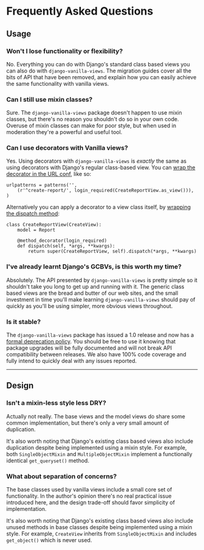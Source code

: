 # Frequently Asked Questions

## Usage

### Won't I lose functionality or flexibility?

No.  Everything you can do with Django's standard class based views you can also do with `django-vanilla-views`.  The migration guides cover all the bits of API that have been removed, and explain how you can easily achieve the same functionality with vanilla views.

### Can I still use mixin classes?

Sure.  The `django-vanilla-views` package doesn't happen to use mixin classes, but there's no reason you shouldn't do so in your own code.  Overuse of mixin classes can make for poor style, but when used in moderation they're a powerful and useful tool.

### Can I use decorators with Vanilla views?

Yes.  Using decorators with `django-vanilla-views` is *exactly* the same as using decorators with Django's regular class-based view.  You can [wrap the decorator in the URL conf][urlconf-decorators], like so:

    urlpatterns = patterns('',
        (r'^create-report/', login_required(CreateReportView.as_view())),
    )

Alternatively you can apply a decorator to a view class itself, by [wrapping the dispatch method][dispatch-decorators]:

    class CreateReportView(CreateView):
        model = Report

        @method_decorator(login_required)
        def dispatch(self, *args, **kwargs):
            return super(CreateReportView, self).dispatch(*args, **kwargs)


### I've already learnt Django's GCBVs, is this worth my time?

Absolutely.  The API presented by `django-vanilla-views` is pretty simple so it shouldn't take you long to get up and running with it.  The generic class based views are the bread and butter of our web sites, and the small investment in time you'll make learning `django-vanilla-views` should pay of quickly as you'll be using simpler, more obvious views throughout.

### Is it stable?

The `django-vanilla-views` package has issued a 1.0 release and now has a [formal deprecation policy][deprecation-policy].  You should be free to use it knowing that package upgrades will be fully documented and will not break API compatibility between releases.  We also have 100% code coverage and fully intend to quickly deal with any issues reported.

---

## Design

### Isn't a mixin-less style less DRY?

Actually not really.  The base views and the model views do share some common implementation, but there's only a very small amount of duplication.

It's also worth noting that Django's existing class based views also include duplication despite being implemented using a mixin style.  For example, both `SingleObjectMixin` and `MultipleObjectMixin` implement a functionally identical `get_queryset()` method.

### What about separation of concerns?

The base classes used by vanilla views include a small core set of functionality.  In the author's opinion there's no real practical issue introduced here, and the design trade-off should favor simplicity of implementation.

It's also worth noting that Django's existing class based views also include unused methods in base classes despite being implemented using a mixin style.  For example, `CreateView` inherits from `SingleObjectMixin` and includes `get_object()` which is never used.

[urlconf-decorators]: https://docs.djangoproject.com/en/dev/topics/class-based-views/intro/#decorating-in-urlconf
[dispatch-decorators]: https://docs.djangoproject.com/en/dev/topics/class-based-views/intro/#decorating-the-class
[deprecation-policy]: release-notes.md
